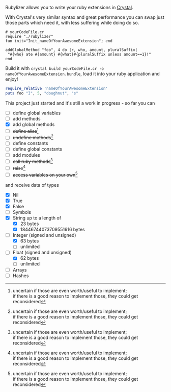 Rubylizer allows you to write your ruby extensions in [Crystal](https://crystal-lang.org).

With Crystal's very similar syntax and great performance you can swap just those parts which need it,
with less suffering while doing do so.

```crystal
# yourCodeFile.cr
require "./rubylizer"
fun init="Init_nameOfYourAwesomeExtension"; end

addGlobalMethod "foo", 4 do |r, who, amount, pluralSuffix|  
 "#{who} ate #{amount} #{what}#{pluralSuffix unless amount==1}!"  
end
```

Build it with `crystal build yourCodeFile.cr -o nameOfYourAwesomeExtension.bundle`, load it into your ruby application and enjoy!

```ruby
require_relative 'nameOfYourAwesomeExtension'
puts foo "I", 5, "doughnut", "s" 
```

Thia project just started and it's still a work in progress - so far you can  
- [ ] define global variables  
- [ ] add methods  
- [x] add global methods  
- [ ] ~~define alias~~[^1]  
- [ ] ~~undefine methods~~[^1]    
- [ ] define constants  
- [ ] define global constants  
- [ ] add modules  
- [ ] ~~call ruby methods~~[^1]     
- [ ] ~~raise~~[^1]    
- [ ] ~~access variables on your own~~[^1]    

[^1]:  uncertain if those are even worth/useful to implement;  
     if there is a good reason to implement those, they could get reconsidered  
    
and receive data of types  
- [x] Nil  
- [x] True  
- [x] False  
- [ ] Symbols  
- [x] String up to a length of  
    - [x] 23 bytes  
    - [x] 18446744073709551616 bytes  
- [ ] Integer (signed and unsigned)  
    - [x] 63 bytes  
    - [ ] unlimited  
- [ ] Float (signed and unsigned)  
    - [x] 62 bytes  
    - [ ] unlimited      
- [ ] Arrays  
- [ ] Hashes  
